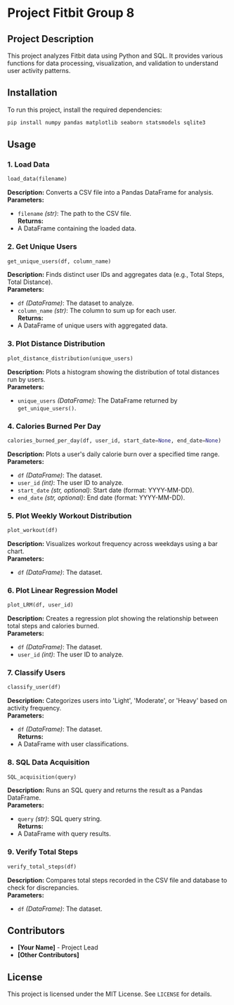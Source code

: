 # Project Fitbit Group 8

## Project Description

This project analyzes Fitbit data using Python and SQL. It provides various functions for data processing, visualization, and validation to understand user activity patterns.

## Installation

To run this project, install the required dependencies:

```bash
pip install numpy pandas matplotlib seaborn statsmodels sqlite3
```

## Usage

### 1. Load Data

```python
load_data(filename)
```

**Description:** Converts a CSV file into a Pandas DataFrame for analysis.\
**Parameters:**

- `filename` *(str)*: The path to the CSV file.\
  **Returns:**
- A DataFrame containing the loaded data.

### 2. Get Unique Users

```python
get_unique_users(df, column_name)
```

**Description:** Finds distinct user IDs and aggregates data (e.g., Total Steps, Total Distance).\
**Parameters:**

- `df` *(DataFrame)*: The dataset to analyze.
- `column_name` *(str)*: The column to sum up for each user.\
  **Returns:**
- A DataFrame of unique users with aggregated data.

### 3. Plot Distance Distribution

```python
plot_distance_distribution(unique_users)
```

**Description:** Plots a histogram showing the distribution of total distances run by users.\
**Parameters:**

- `unique_users` *(DataFrame)*: The DataFrame returned by `get_unique_users()`.

### 4. Calories Burned Per Day

```python
calories_burned_per_day(df, user_id, start_date=None, end_date=None)
```

**Description:** Plots a user's daily calorie burn over a specified time range.\
**Parameters:**

- `df` *(DataFrame)*: The dataset.
- `user_id` *(int)*: The user ID to analyze.
- `start_date` *(str, optional)*: Start date (format: YYYY-MM-DD).
- `end_date` *(str, optional)*: End date (format: YYYY-MM-DD).

### 5. Plot Weekly Workout Distribution

```python
plot_workout(df)
```

**Description:** Visualizes workout frequency across weekdays using a bar chart.\
**Parameters:**

- `df` *(DataFrame)*: The dataset.

### 6. Plot Linear Regression Model

```python
plot_LRM(df, user_id)
```

**Description:** Creates a regression plot showing the relationship between total steps and calories burned.\
**Parameters:**

- `df` *(DataFrame)*: The dataset.
- `user_id` *(int)*: The user ID to analyze.

### 7. Classify Users

```python
classify_user(df)
```

**Description:** Categorizes users into 'Light', 'Moderate', or 'Heavy' based on activity frequency.\
**Parameters:**

- `df` *(DataFrame)*: The dataset.\
  **Returns:**
- A DataFrame with user classifications.

### 8. SQL Data Acquisition

```python
SQL_acquisition(query)
```

**Description:** Runs an SQL query and returns the result as a Pandas DataFrame.\
**Parameters:**

- `query` *(str)*: SQL query string.\
  **Returns:**
- A DataFrame with query results.

### 9. Verify Total Steps

```python
verify_total_steps(df)
```

**Description:** Compares total steps recorded in the CSV file and database to check for discrepancies.\
**Parameters:**

- `df` *(DataFrame)*: The dataset.

## Contributors

- **[Your Name]** - Project Lead
- **[Other Contributors]**

## License

This project is licensed under the MIT License. See `LICENSE` for details.

